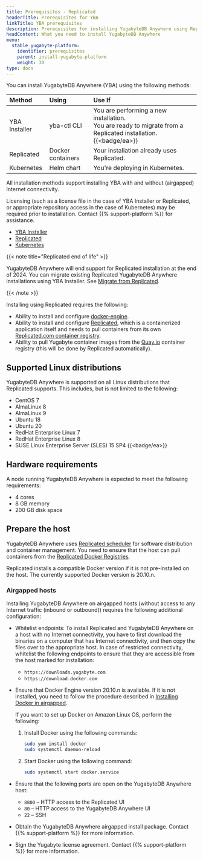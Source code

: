 ```yaml
---
title: Prerequisites - Replicated
headerTitle: Prerequisites for YBA
linkTitle: YBA prerequisites
description: Prerequisites for installing YugabyteDB Anywhere using Replicated.
headContent: What you need to install YugabyteDB Anywhere
menu:
  stable_yugabyte-platform:
    identifier: prerequisites
    parent: install-yugabyte-platform
    weight: 30
type: docs
---
```


You can install YugabyteDB Anywhere (YBA) using the following methods:

| Method | Using | Use If |
| :--- | :--- | :--- |
| YBA Installer | yba-ctl CLI | You are performing a new installation.<br>You are ready to migrate from a Replicated installation. {{<badge/ea>}} |
| Replicated | Docker containers | Your installation already uses Replicated. |
| Kubernetes | Helm chart | You're deploying in Kubernetes. |

All installation methods support installing YBA with and without (airgapped) Internet connectivity.

Licensing (such as a license file in the case of YBA Installer or Replicated, or appropriate repository access in the case of Kubernetes) may be required prior to installation. Contact {{% support-platform %}} for assistance.

<ul class="nav nav-tabs-alt nav-tabs-yb">

   <li>
    <a href="../installer/" class="nav-link">
      <i class="fa-solid fa-building" aria-hidden="true"></i>YBA Installer</a>
  </li>

  <li>
    <a href="../default/" class="nav-link active">
      <i class="fa-solid fa-cloud"></i>Replicated</a>
  </li>

  <li>
    <a href="../kubernetes/" class="nav-link">
      <i class="fa-regular fa-dharmachakra" aria-hidden="true"></i>Kubernetes</a>
  </li>

</ul>

{{< note title="Replicated end of life" >}}

YugabyteDB Anywhere will end support for Replicated installation at the end of 2024. You can migrate existing Replicated YugabyteDB Anywhere installations using YBA Installer. See [Migrate from Replicated](../../install-software/installer/#migrate-from-replicated).

{{< /note >}}

Installing using Replicated requires the following:

- Ability to install and configure [docker-engine](https://docs.docker.com/engine/).
- Ability to install and configure [Replicated](https://www.replicated.com/install-options/), which is a containerized application itself and needs to pull containers from its own [Replicated.com container registry](https://help.replicated.com/docs/native/getting-started/docker-registries/).
- Ability to pull Yugabyte container images from the [Quay.io](https://quay.io/) container registry (this will be done by Replicated automatically).

## Supported Linux distributions

YugabyteDB Anywhere is supported on all Linux distributions that Replicated supports. This includes, but is not limited to the following:

- CentOS 7
- AlmaLinux 8
- AlmaLinux 9
- Ubuntu 18
- Ubuntu 20
- RedHat Enterprise Linux 7
- RedHat Enterprise Linux 8
- SUSE Linux Enterprise Server (SLES) 15 SP4 {{<badge/ea>}}

## Hardware requirements

A node running YugabyteDB Anywhere is expected to meet the following requirements:

- 4 cores
- 8 GB memory
- 200 GB disk space

## Prepare the host

YugabyteDB Anywhere uses [Replicated scheduler](https://www.replicated.com/) for software distribution and container management. You need to ensure that the host can pull containers from the [Replicated Docker Registries](https://help.replicated.com/docs/native/getting-started/docker-registries/).

Replicated installs a compatible Docker version if it is not pre-installed on the host. The currently supported Docker version is 20.10.n.

### Airgapped hosts

Installing YugabyteDB Anywhere on airgapped hosts (without access to any Internet traffic (inbound or outbound)) requires the following additional configuration:

- Whitelist endpoints: To install Replicated and YugabyteDB Anywhere on a host with no Internet connectivity, you have to first download the binaries on a computer that has Internet connectivity, and then copy the files over to the appropriate host. In case of restricted connectivity, whitelist the following endpoints to ensure that they are accessible from the host marked for installation:

  - `https://downloads.yugabyte.com`
  - `https://download.docker.com`

- Ensure that Docker Engine version 20.10.n is available. If it is not installed, you need to follow the procedure described in [Installing Docker in airgapped](https://community.replicated.com/t/installing-docker-in-airgapped-environments/81).

    If you want to set up Docker on Amazon Linux OS, perform the following:

    1. Install Docker using the following commands:

        ```sh
        sudo yum install docker
        sudo systemctl daemon-reload
        ```

    1. Start Docker using the following command:

        ```sh
        sudo systemctl start docker.service
        ```

- Ensure that the following ports are open on the YugabyteDB Anywhere host:
  - `8800` – HTTP access to the Replicated UI
  - `80` – HTTP access to the YugabyteDB Anywhere UI
  - `22` – SSH
- Obtain the YugabyteDB Anywhere airgapped install package. Contact {{% support-platform %}} for more information.
- Sign the Yugabyte license agreement. Contact {{% support-platform %}} for more information.
